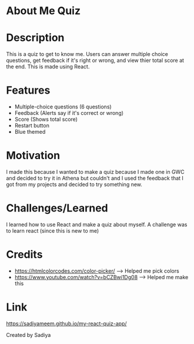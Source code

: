 # About Me Quiz

# Description
This is a quiz to get to know me. Users can answer multiple choice questions, get feedback if it's right or wrong, and view thier total score at the end.
This is made using React.

# Features
- Multiple-choice questions (6 questions)
- Feedback (Alerts say if it's correct or wrong)
- Score (Shows total score)
- Restart button
- Blue themed

# Motivation
I made this because I wanted to make a quiz because I made one in GWC and decided to try it in Athena but couldn't and I used the feedback that I got from my projects and decided to try something new.

# Challenges/Learned
I learned how to use React and make a quiz about myself.
A challenge was to learn react (since this is new to me)

# Credits
- https://htmlcolorcodes.com/color-picker/ --> Helped me pick colors
- https://www.youtube.com/watch?v=bCZBwi1Dg08 --> Helped me make this

# Link
https://sadiyameem.github.io/my-react-quiz-app/

Created by Sadiya

